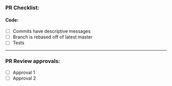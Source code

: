 ### PR Checklist:

#### Code:

- [ ] Commits have descriptive messages
- [ ] Branch is rebased off of latest master
- [ ] Tests

---

### PR Review approvals:

- [ ] Approval 1
- [ ] Approval 2
